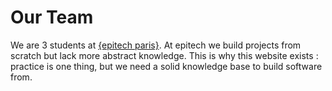 # Our Team

We are 3 students at [{epitech paris}](http://www.epitech.eu).
At epitech we build projects from scratch but lack more abstract
knowledge. This is why this website exists : practice is one thing,
but we need a solid knowledge base to build software from.

[felix]: http://ageoflazies.herokuapp.com/images/felix.jpg "Felix"
[clara]: http://ageoflazies.herokuapp.com/images/clara.jpg "Clara"
[michael]: http://ageoflazies.herokuapp.com/images/michael.png "Michael"